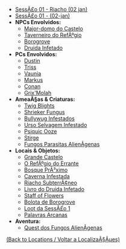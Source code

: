 ﻿
- [SessÃ£o 01 - Riacho (02 jan)](s01_-_sessao_01_-_riacho_(02-jan).md)
- [SessÃ£o 01 - (02-jan)](s01_-_sessao_01__(02-jan).md)
- **NPCs Envolvidos:**
	- [Major-domo do Castelo](major-domo_castelo.md)
	- [Taverneiro do RefÃºgio](../../npc/o_taberneiro.md)
	- [Borogrove](borogrove.md)
	- [Druida Infetado](druida_infestado.md)
- **PCs Envolvidos:**
	- [Dustin](pc_dustin..md)
	- [Triss](triss.md)
	- [Vaunia](vaunia.md)
	- [Markus](markus.md)
	- [Conan](conan.md)
	- [Grix'Molah](grix_molah.md)
- **AmeaÃ§as & Criaturas:**
	- [Twig Blights](borogrove_twig_blights.md)
	- [Shrieker Fungus](shrieker_fungus.md)
	- [Bullywug Infestados](bullywug_infestados.md)
	- [Urso Selvagem Infestado](urso_infestado.md)
	- [Psiquic Ooze](psiquic_ooze.md)
	- [Stirge](stirge.md)
	- [Fungos Parasitas AlienÃ­genas](fungos_parasitas_alienigenas.md)
- **Locais & Objetos:**
	- [Grande Castelo](grande_castelo.md)
	- [O RefÃºgio do Errante](refugio_do_errante.md)
	- [Bosque PrÃ³ximo](bosque_proximo.md)
	- [Caverna Infestada](caverna_infestada.md)
	- [Riacho SubterrÃ¢neo](riacho_subterraneo.md)
	- [Livro do Druida Infetado](livro_druida.md)
	- [Staff of Flowers](staff_of_flowers.md)
	- [Bolota de Borogrove](acorn_borogrove.md)
	- [Loot da SessÃ£o 1](loot_sessao1.md)
	- [Palavras Arcanas](palavras_arcanas.md)
- **Aventura:**
	- [Quest dos Fungos AlienÃ­genas](quest_dos_fungos.md)
	
[(Back to Locations / Voltar a LocalizaÃ§Ãµes)](localizacoes.md)
























